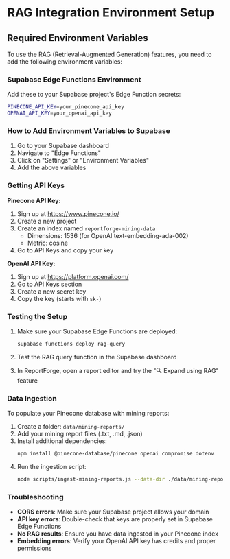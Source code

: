 # RAG Integration Environment Setup

## Required Environment Variables

To use the RAG (Retrieval-Augmented Generation) features, you need to add the following environment variables:

### Supabase Edge Functions Environment

Add these to your Supabase project's Edge Function secrets:

```bash
PINECONE_API_KEY=your_pinecone_api_key
OPENAI_API_KEY=your_openai_api_key
```

### How to Add Environment Variables to Supabase

1. Go to your Supabase dashboard
2. Navigate to "Edge Functions" 
3. Click on "Settings" or "Environment Variables"
4. Add the above variables

### Getting API Keys

**Pinecone API Key:**
1. Sign up at https://www.pinecone.io/
2. Create a new project
3. Create an index named `reportforge-mining-data`
   - Dimensions: 1536 (for OpenAI text-embedding-ada-002)
   - Metric: cosine
4. Go to API Keys and copy your key

**OpenAI API Key:**
1. Sign up at https://platform.openai.com/
2. Go to API Keys section
3. Create a new secret key
4. Copy the key (starts with `sk-`)

### Testing the Setup

1. Make sure your Supabase Edge Functions are deployed:
   ```bash
   supabase functions deploy rag-query
   ```

2. Test the RAG query function in the Supabase dashboard

3. In ReportForge, open a report editor and try the "🔍 Expand using RAG" feature

### Data Ingestion

To populate your Pinecone database with mining reports:

1. Create a folder: `data/mining-reports/`
2. Add your mining report files (.txt, .md, .json)
3. Install additional dependencies:
   ```bash
   npm install @pinecone-database/pinecone openai compromise dotenv
   ```
4. Run the ingestion script:
   ```bash
   node scripts/ingest-mining-reports.js --data-dir ./data/mining-reports
   ```

### Troubleshooting

- **CORS errors**: Make sure your Supabase project allows your domain
- **API key errors**: Double-check that keys are properly set in Supabase Edge Functions
- **No RAG results**: Ensure you have data ingested in your Pinecone index
- **Embedding errors**: Verify your OpenAI API key has credits and proper permissions 